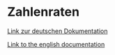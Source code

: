 # Zahlenraten
[Link zur deutschen Dokumentation](https://www.symcon.de/de/service/dokumentation/modulreferenz/spielesammlung/zahlenraten/)

[Link to the english documentation](https://www.symcon.de/en/service/documentation/module-reference/spielesammlung/number-guessing/)
